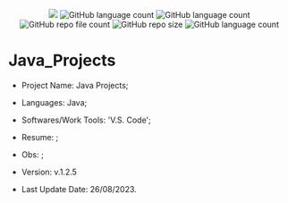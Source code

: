 <p align="center">
  <img src="http://img.shields.io/static/v1?label=STATUS&message=Under_Development&color=green&style=flat"/>
  <img alt="GitHub language count" src="https://img.shields.io/github/languages/count/Rafa-KozAnd/Java_Projects">
  <img alt="GitHub language count" src="https://img.shields.io/github/languages/top/Rafa-KozAnd/Java_Projects">
  <img alt="GitHub repo file count" src="https://img.shields.io/github/directory-file-count/Rafa-KozAnd/Java_Projects">
  <img alt="GitHub repo size" src="https://img.shields.io/github/repo-size/Rafa-KozAnd/Java_Projects">
  <img alt="GitHub language count" src="https://img.shields.io/github/license/Rafa-KozAnd/Java_Projects">
</p>

# Java_Projects

- Project Name: Java Projects;
- Languages: Java;
- Softwares/Work Tools: 'V.S. Code';
- Resume: ;
- Obs: ;
- Version: v.1.2.5


- Last Update Date: 26/08/2023.

##
